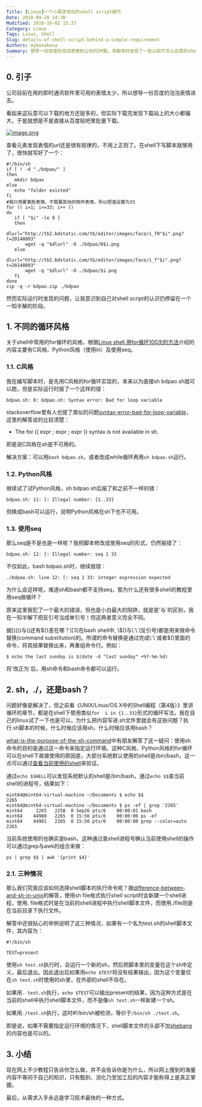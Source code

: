 ```yaml
---
Title: [Linux]一个小需求背后的shell script细节
Date: 2018-09-28 14:30
Modified: 2018-10-02 15:37
Category: Linux
Tags: Linux, Shell
Slug: details-of-shell-script-behind-a-simple-requirement
Authors: mykonakona
Summary: 想导一份百度的泡泡表情到公司的IM里。写脚本时发现了一些以前不怎么在意的shell script方面的问题。
---
```


## 0. 引子
公司目前在用的即时通讯软件里可用的表情太少，所以想导一份百度的泡泡表情进去。

看起来这玩意可以下载的地方还挺多的，但实际下载完发现下载站上的大小都偏大，于是就想是不是直接从百度贴吧里批量下载。

[![image.png](https://i.postimg.cc/W1ZrT2YR/image.png)](https://postimg.cc/mPbhSGGV)

查看元素发现表情的url还是很有规律的，不用上正则了。在shell下写脚本就够用了，很快就写好了一个：
```
#!/bin/sh
if [ ! -d "./bdpao/" ]
then
   mkdir bdpao
else
   echo "folder existed"
fi
#我只想要黄脸表情，不需要其他的物件表情，所以把值设置为33
for (( i=1; i<=33; i++ ))
do
   if [ "$i" -le 9 ]
   then
       dlurl="http://tb2.bdstatic.com/tb/editor/images/face/i_f0"$i".png?t=20140803"
       wget -q "$dlurl" -O ./bdpao/0$i.png
   else
       dlurl="http://tb2.bdstatic.com/tb/editor/images/face/i_f"$i".png?t=20140803"
       wget -q "$dlurl" -O ./bdpao/$i.png
   fi
done
zip -q -r bdpao.zip ./bdpao
```

然而实际运行时发现的问题，让我意识到自己对shell script的认识仍停留在一个一知半解的阶段。

## 1. 不同的循环风格
关于shell中常用的for循环的风格，根据[Linux shell 用for循环100次的方法][1]介绍的内容主要有C风格、Python风格（使用in）及使用seq。

### 1.1. C风格
我在编写脚本时，是先用C风格的for循环实现的，本来以为直接sh bdpao.sh就可以跑，但是实际运行时报了一个这样的错：
```
bdpao.sh: 8: bdpao.sh: Syntax error: Bad for loop variable
```

stackoverflow里有人也提了类似的问题[syntax-error-bad-for-loop-variable][2]，这里的解答说的比较清楚：
+ The for (( expr ; expr ; expr )) syntax is not available in sh.

即是说C风格在sh是不可用的。

解决方案：可以用`bash bdpao.sh`，或者改成while循环再用`sh bdpao.sh`运行。

### 1.2. Python风格
继续试了试Python风格，sh bdpao.sh后报了和之前不一样的错：
```
bdpao.sh: 11: [: Illegal number: {1..33}
```

但换成bash可以运行，说明Python风格在sh下也不可用。

### 1.3. 使用seq
那么seq是不是也是一样呢？我把脚本修改成使用seq的形式，仍然报错了：
```
bdpao.sh: 12: [: Illegal number: seq 1 33
```

不仅如此，bash bdpao.sh时，继续报错：
```
./bdpao.sh: line 12: [: seq 1 33: integer expression expected
```

为什么会这样呢，难道sh和bash都不支持seq，那为什么还有很多shell的教程里用seq做循环？

原来这里我犯了一个最大的错误，但也是小白最大的陷阱，就是是'与`的区别，我在一知半解下把反引号当成单引号！但这两者意义完全不同。

据[(())与()还有${}差在哪？][3]在bash shell中, \$()与\`\`(反引号)都是用来做命令替换(command substitution)的。所谓的命令替换是通过完成\`\`或者$()里面的 命令，将其结果替换出来，再重组命令行。例如：
```
$ echo the last sunday is $(date -d "last sunday" +%Y-%m-%d)
```

将'改正为`后，用sh命令和bash命令都可以运行。

## 2. sh，./，还是bash？
问题好像是解决了，但之前看《UNIX/Linux/OS X中的Shell编程（第4版）》里讲循环的章节，都是在shell下使用类似`for  i in {1..33}`形式的循环写法。我在自己的linux试了一下也是可以，为什么把内容写进.sh文件里就会有这些问题？执行.sh脚本的时候，什么时候应该用sh，什么时候应该用bash？

[what-is-the-purpose-of-the-sh-command][4]中有朋友解答了这一疑问：使用sh命令的目的是通过这一命令来指定运行环境。这种C风格、Python风格的for循环可以在shell下直接使用的原因是，大部分系统默认使用的shell是/bin/bash，这一点可以通过[查看当前使用的shell][5]来验证。

通过`echo $SHELL`可以发现系统默认的shell是/bin/bash，通过`echo $$`查当前shell的进程号，结果如下：
```
mint64@mint64-virtual-machine ~/Documents $ echo $$
2265
mint64@mint64-virtual-machine ~/Documents $ ps -ef | grep '2265'
mint64     2265   2258  0 Sep26 pts/6    00:00:01 bash
mint64    44980   2265  0 15:56 pts/6    00:00:00 ps -ef
mint64    44981   2265  0 15:56 pts/6    00:00:00 grep --color=auto 2265
```

当前系统使用的也确实是bash，这种通过查shell进程号确认当前使用shell的操作可以通过grep与awk的组合来做：
```
ps | grep $$ | awk '{print $4}'
```

### 2.1. 三种情况
那么我们究竟应该如何选择shell脚本的执行命令呢？据[difference-between-and-sh-in-unix][6]的解答，使用sh file格式执行shell script时会新建一个shell进程，使用. file格式时是在当前的shell进程中执行shell脚本文件，而使用./file则是在当前目录下执行文件。

解答中还很贴心的举例说明了这三种情况，如果有一个名为test.sh的shell脚本文件，其内容为：
```
#!/bin/sh

TEST=present
```
使用`sh test.sh`执行时，会运行一个新的sh，然后把脚本里的变量在这个sh中定义，最后退出。因此退出后如果用`echo $TEST`将没有结果输出，因为这个变量仅在`sh test.sh`时使用的sh里，在外部的shell不存在。

如果用`. test.sh`执行，`echo $TEST`可以输出present的结果，因为这种方式是在当前的shell中执行shell脚本文件，而不是像`sh test.sh`一样新建一个sh。

如果用`./test.sh`执行，这时#!/bin/sh被检测，等价于`/bin/sh ./test.sh`。

即是说，如果不需要指定运行环境的情况下，shell脚本文件的头部不加[shebang][7]的内容也是可以的。

## 3. 小结
现在网上不少教程只告诉你怎么做，并不会告诉你是为什么，所以网上搜到的海量内容不等同于自己的知识，只有甄别、消化乃至加工后的内容才能称得上是真正掌握。

最后，从需求入手永远是学习技术最快的一种方式。

[1]: https://blog.csdn.net/wr339988/article/details/70768499    "Linux shell 用for循环100次的方法"
[2]: https://stackoverflow.com/questions/30358065/syntax-error-bad-for-loop-variable    "syntax-error-bad-for-loop-variable"
[3]: http://wiki.jikexueyuan.com/project/13-questions-of-shell/eight.html    "(())与()还有${}差在哪？"
[4]: https://superuser.com/questions/408890/what-is-the-purpose-of-the-sh-command    "what-is-the-purpose-of-the-sh-command"
[5]: https://www.cnblogs.com/softwaretesting/archive/2012/02/14/2350688.html    "查看当前使用的shell"
[6]: https://stackoverflow.com/questions/22087378/difference-between-and-sh-in-unix    "difference-between-and-sh-in-unix"
[7]: https://zh.wikipedia.org/zh-hans/Shebang    "Shebang"
